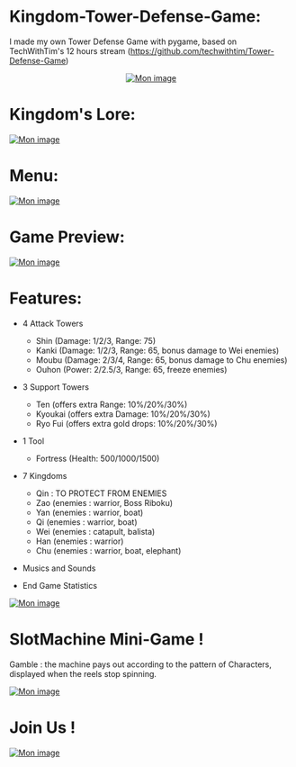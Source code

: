 # Kingdom-Tower-Defense-Game:

I made my own Tower Defense Game with pygame, based on TechWithTim's 12 hours stream (https://github.com/techwithtim/Tower-Defense-Game)

<center><a href='https://www.casimages.com/i/201027062439727203.png.html' target='_blank' title='Mon image'><img src='https://nsa40.casimages.com/img/2020/10/27/201027062439727203.png' border='0' alt='Mon image' /></a></center>


# Kingdom's Lore: 

<a href='https://www.casimages.com/i/201027063031538664.png.html' target='_blank' title='Mon image'><img src='https://nsa40.casimages.com/img/2020/10/27/201027063031538664.png' border='0' alt='Mon image' /></a>

# Menu:

<a href='https://www.casimages.com/i/201104032905999295.png.html' target='_blank' title='Mon image'><img src='https://nsa40.casimages.com/img/2020/11/04/201104032905999295.png' border='0' alt='Mon image' /></a>

# Game Preview:

<a href='https://www.casimages.com/i/201104032926421247.png.html' target='_blank' title='Mon image'><img src='https://nsa40.casimages.com/img/2020/11/04/201104032926421247.png' border='0' alt='Mon image' /></a>

# Features:

- 4 Attack Towers
	- Shin (Damage: 1/2/3, Range: 75)
	- Kanki (Damage: 1/2/3, Range: 65, bonus damage to Wei enemies)
	- Moubu (Damage: 2/3/4, Range: 65, bonus damage to Chu enemies)
	- Ouhon (Power: 2/2.5/3, Range: 65, freeze enemies)

- 3 Support Towers
	- Ten (offers extra Range: 10%/20%/30%)
	- Kyoukai (offers extra Damage: 10%/20%/30%)
	- Ryo Fui (offers extra gold drops: 10%/20%/30%)

- 1 Tool
	- Fortress (Health: 500/1000/1500)

- 7 Kingdoms
	- Qin : TO PROTECT FROM ENEMIES
	- Zao (enemies : warrior, Boss Riboku)
	- Yan (enemies : warrior, boat)
	- Qi (enemies : warrior, boat)
	- Wei (enemies : catapult, balista)
	- Han (enemies : warrior)
	- Chu (enemies : warrior, boat, elephant)

- Musics and Sounds

- End Game Statistics

<a href='https://www.casimages.com/i/20111603324361167.png.html' target='_blank' title='Mon image'><img src='https://nsa40.casimages.com/img/2020/11/16/20111603324361167.png' border='0' alt='Mon image' /></a>


# SlotMachine Mini-Game !

Gamble : the machine pays out according to the pattern of Characters, displayed when the reels stop spinning.

<a href='https://www.casimages.com/i/201123075311504873.png.html' target='_blank' title='Mon image'><img src='https://nsa40.casimages.com/img/2020/11/23/201123075311504873.png' border='0' alt='Mon image' /></a>


# Join Us !

<a href='https://www.casimages.com/i/201031032339434381.jpg.html' target='_blank' title='Mon image'><img src='https://nsa40.casimages.com/img/2020/10/31/201031032339434381.jpg' border='0' alt='Mon image' /></a>